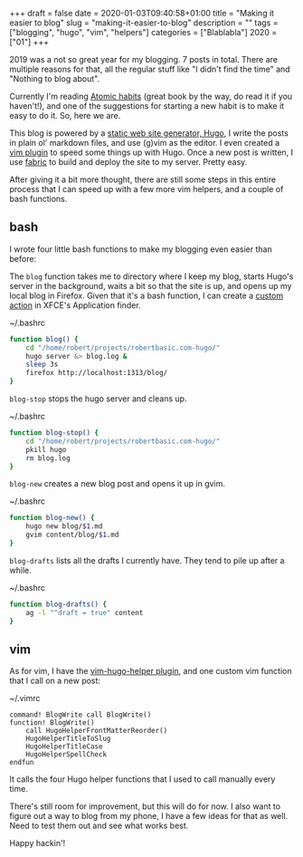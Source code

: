 +++
draft = false
date = 2020-01-03T09:40:58+01:00
title = "Making it easier to blog"
slug = "making-it-easier-to-blog"
description = ""
tags = ["blogging", "hugo", "vim", "helpers"]
categories = ["Blablabla"]
2020 = ["01"]
+++

2019 was a not so great year for my blogging. 7 posts in total. There are multiple reasons for that, all the regular stuff like "I didn't find the time" and "Nothing to blog about".

Currently I'm reading [Atomic habits](https://www.goodreads.com/book/show/46390365-atomic-habits) (great book by the way, do read it if you haven't!), and one of the suggestions for starting a new habit is to make it easy to do it. So, here we are.

This blog is powered by a [static web site generator, Hugo](https://gohugo.io/), I write the posts in plain ol' markdown files, and use (g)vim as the editor. I even created a [vim plugin](https://github.com/robertbasic/vim-hugo-helper) to speed some things up with Hugo. Once a new post is written, I use [fabric](http://www.fabfile.org/) to build and deploy the site to my server. Pretty easy.

After giving it a bit more thought, there are still some steps in this entire process that I can speed up with a few more vim helpers, and a couple of bash functions.

## bash

I wrote four little bash functions to make my blogging even easier than before:

The `blog` function takes me to directory where I keep my blog, starts Hugo's server in the background, waits a bit so that the site is up, and opens up my local blog in Firefox. Given that it's a bash function, I can create a [custom action](https://docs.xfce.org/xfce/xfce4-appfinder/examples) in XFCE's Application finder.

<div class='filename'>~/.bashrc</div>

``` bash
function blog() {
    cd "/home/robert/projects/robertbasic.com-hugo/"
    hugo server &> blog.log &
    sleep 3s
    firefox http://localhost:1313/blog/
}
```

`blog-stop` stops the hugo server and cleans up.

<div class='filename'>~/.bashrc</div>

``` bash
function blog-stop() {
    cd "/home/robert/projects/robertbasic.com-hugo/"
    pkill hugo
    rm blog.log
}
```

`blog-new` creates a new blog post and opens it up in gvim.

<div class='filename'>~/.bashrc</div>

``` bash
function blog-new() {
    hugo new blog/$1.md
    gvim content/blog/$1.md
}
```

`blog-drafts` lists all the drafts I currently have. They tend to pile up after a while.

<div class='filename'>~/.bashrc</div>

``` bash
function blog-drafts() {
    ag -l "^draft = true" content
}
```

## vim

As for vim, I have the [vim-hugo-helper plugin](https://github.com/robertbasic/vim-hugo-helper), and one custom vim function that I call on a new post:

<div class='filename'>~/.vimrc</div>

``` viml
command! BlogWrite call BlogWrite()
function! BlogWrite()
    call HugoHelperFrontMatterReorder()
    HugoHelperTitleToSlug
    HugoHelperTitleCase
    HugoHelperSpellCheck
endfun
```

It calls the four Hugo helper functions that I used to call manually every time.

There's still room for improvement, but this will do for now. I also want to figure out a way to blog from my phone, I have a few ideas for that as well. Need to test them out and see what works best.

Happy hackin'!
